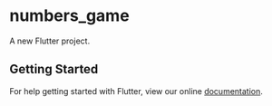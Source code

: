 # numbers_game

A new Flutter project.

## Getting Started

For help getting started with Flutter, view our online
[documentation](https://flutter.io/).
